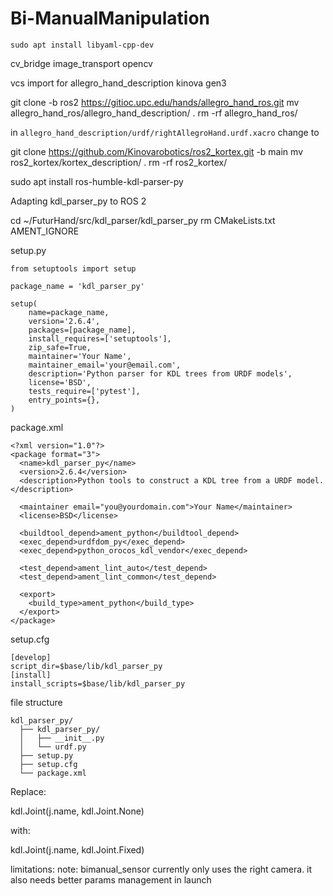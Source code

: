 # Bi-ManualManipulation

```
sudo apt install libyaml-cpp-dev
```

<depend>cv_bridge</depend>
<depend>image_transport</depend>
<depend>opencv</depend>

vcs import for allegro_hand_description kinova gen3

git clone -b ros2 https://gitioc.upc.edu/hands/allegro_hand_ros.git
mv allegro_hand_ros/allegro_hand_description/ .
rm -rf allegro_hand_ros/

in `allegro_hand_description/urdf/rightAllegroHand.urdf.xacro`
change 
<mesh filename="package://allegro_hand_description/meshes/link_3.0_tip.STL"/>
to 
<mesh filename="package://allegro_hand_description/meshes/link_3_tip.STL"/>

git clone https://github.com/Kinovarobotics/ros2_kortex.git -b main
mv ros2_kortex/kortex_description/ .
rm -rf ros2_kortex/

sudo apt install ros-humble-kdl-parser-py

Adapting kdl_parser_py to ROS 2

cd ~/FuturHand/src/kdl_parser/kdl_parser_py
rm CMakeLists.txt AMENT_IGNORE

setup.py
```
from setuptools import setup

package_name = 'kdl_parser_py'

setup(
    name=package_name,
    version='2.6.4',
    packages=[package_name],
    install_requires=['setuptools'],
    zip_safe=True,
    maintainer='Your Name',
    maintainer_email='your@email.com',
    description='Python parser for KDL trees from URDF models',
    license='BSD',
    tests_require=['pytest'],
    entry_points={},
)
```

package.xml
```
<?xml version="1.0"?>
<package format="3">
  <name>kdl_parser_py</name>
  <version>2.6.4</version>
  <description>Python tools to construct a KDL tree from a URDF model.</description>

  <maintainer email="you@yourdomain.com">Your Name</maintainer>
  <license>BSD</license>

  <buildtool_depend>ament_python</buildtool_depend>
  <exec_depend>urdfdom_py</exec_depend>
  <exec_depend>python_orocos_kdl_vendor</exec_depend>

  <test_depend>ament_lint_auto</test_depend>
  <test_depend>ament_lint_common</test_depend>

  <export>
    <build_type>ament_python</build_type>
  </export>
</package>
```

setup.cfg
```
[develop]
script_dir=$base/lib/kdl_parser_py
[install]
install_scripts=$base/lib/kdl_parser_py
```

file structure
```
kdl_parser_py/
  ├── kdl_parser_py/
  │   ├── __init__.py
  │   └── urdf.py
  ├── setup.py
  ├── setup.cfg
  └── package.xml
```

Replace:

kdl.Joint(j.name, kdl.Joint.None)

with:

kdl.Joint(j.name, kdl.Joint.Fixed)

limitations:
note: bimanual_sensor currently only uses the right camera. it also needs better params management in launch